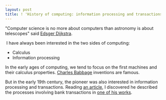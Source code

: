 ```yaml
---
layout: post
title: ! 'History of computing: information processing and transactions'
---
```


<p>"Computer science is no more about computers than astronomy is about telescopes" said <a href="http://viaf.org/viaf/17820452">Edsger Dijkstra</a>.</p><p></p><p>&nbsp;I have always been interested in the two sides of computing: </p><p><ul><li>Calculus</li><li>Information processing</li></ul>In the early ages of computing, we tend to focus on the first machines and their calculus properties. <a href="http://viaf.org/viaf/4963723">Charles Babbage</a> inventions are famous.</p><p></p><p>But in the early 19th century, the pioneer was also interested in information processing and transactions. Reading <a href="http://dx.doi.org/10.1145/1831407.1831417">an article</a>, I discovered he described the processes involving bank transactions in <a href="http://books.google.fr/books/about/On_the_Economy_of_Machinery_and_Manufact.html?id=4QWZq4FDoH4C">one of his works</a>.</p>
